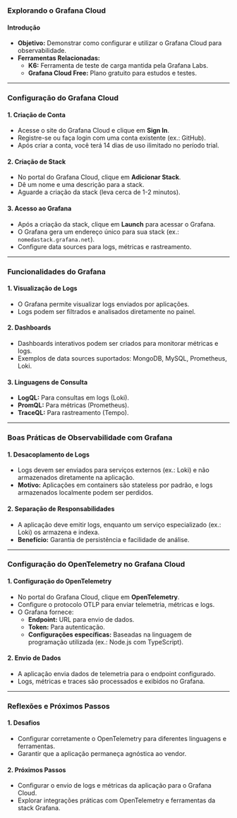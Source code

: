### Explorando o Grafana Cloud

#### Introdução

- **Objetivo:** Demonstrar como configurar e utilizar o Grafana Cloud para observabilidade.
- **Ferramentas Relacionadas:**
  - **K6:** Ferramenta de teste de carga mantida pela Grafana Labs.
  - **Grafana Cloud Free:** Plano gratuito para estudos e testes.

---

### Configuração do Grafana Cloud

#### 1. **Criação de Conta**

- Acesse o site do Grafana Cloud e clique em **Sign In**.
- Registre-se ou faça login com uma conta existente (ex.: GitHub).
- Após criar a conta, você terá 14 dias de uso ilimitado no período trial.

#### 2. **Criação de Stack**

- No portal do Grafana Cloud, clique em **Adicionar Stack**.
- Dê um nome e uma descrição para a stack.
- Aguarde a criação da stack (leva cerca de 1-2 minutos).

#### 3. **Acesso ao Grafana**

- Após a criação da stack, clique em **Launch** para acessar o Grafana.
- O Grafana gera um endereço único para sua stack (ex.: `nomedastack.grafana.net`).
- Configure data sources para logs, métricas e rastreamento.

---

### Funcionalidades do Grafana

#### 1. **Visualização de Logs**

- O Grafana permite visualizar logs enviados por aplicações.
- Logs podem ser filtrados e analisados diretamente no painel.

#### 2. **Dashboards**

- Dashboards interativos podem ser criados para monitorar métricas e logs.
- Exemplos de data sources suportados: MongoDB, MySQL, Prometheus, Loki.

#### 3. **Linguagens de Consulta**

- **LogQL:** Para consultas em logs (Loki).
- **PromQL:** Para métricas (Prometheus).
- **TraceQL:** Para rastreamento (Tempo).

---

### Boas Práticas de Observabilidade com Grafana

#### 1. **Desacoplamento de Logs**

- Logs devem ser enviados para serviços externos (ex.: Loki) e não armazenados diretamente na aplicação.
- **Motivo:** Aplicações em containers são stateless por padrão, e logs armazenados localmente podem ser perdidos.

#### 2. **Separação de Responsabilidades**

- A aplicação deve emitir logs, enquanto um serviço especializado (ex.: Loki) os armazena e indexa.
- **Benefício:** Garantia de persistência e facilidade de análise.

---

### Configuração do OpenTelemetry no Grafana Cloud

#### 1. **Configuração do OpenTelemetry**

- No portal do Grafana Cloud, clique em **OpenTelemetry**.
- Configure o protocolo OTLP para enviar telemetria, métricas e logs.
- O Grafana fornece:
  - **Endpoint:** URL para envio de dados.
  - **Token:** Para autenticação.
  - **Configurações específicas:** Baseadas na linguagem de programação utilizada (ex.: Node.js com TypeScript).

#### 2. **Envio de Dados**

- A aplicação envia dados de telemetria para o endpoint configurado.
- Logs, métricas e traces são processados e exibidos no Grafana.

---

### Reflexões e Próximos Passos

#### 1. **Desafios**

- Configurar corretamente o OpenTelemetry para diferentes linguagens e ferramentas.
- Garantir que a aplicação permaneça agnóstica ao vendor.

#### 2. **Próximos Passos**

- Configurar o envio de logs e métricas da aplicação para o Grafana Cloud.
- Explorar integrações práticas com OpenTelemetry e ferramentas da stack Grafana.
